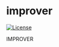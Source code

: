 # improver

[![License](https://img.shields.io/badge/License-BSD%203--Clause-blue.svg)](https://opensource.org/licenses/BSD-3-Clause)

IMPROVER

